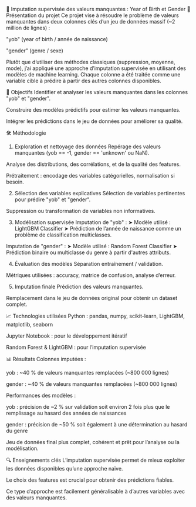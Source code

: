 
🧠 Imputation supervisée des valeurs manquantes : Year of Birth et Gender
📂 Présentation du projet
Ce projet vise à résoudre le problème de valeurs manquantes dans deux colonnes clés d’un jeu de données massif (~2 million de lignes) :

"yob" (year of birth / année de naissance)

"gender" (genre / sexe)

Plutôt que d’utiliser des méthodes classiques (suppression, moyenne, mode), j’ai appliqué une approche d’imputation supervisée en utilisant des modèles de machine learning. Chaque colonne a été traitée comme une variable cible à prédire à partir des autres colonnes disponibles.

🎯 Objectifs
Identifier et analyser les valeurs manquantes dans les colonnes "yob" et "gender".

Construire des modèles prédictifs pour estimer les valeurs manquantes.

Intégrer les prédictions dans le jeu de données pour améliorer sa qualité.

🛠️ Méthodologie
1. Exploration et nettoyage des données
Repérage des valeurs manquantes (yob == -1, gender == 'unknown' ou NaN).

Analyse des distributions, des corrélations, et de la qualité des features.

Prétraitement : encodage des variables catégorielles, normalisation si besoin.

2. Sélection des variables explicatives
Sélection de variables pertinentes pour prédire "yob" et "gender".

Suppression ou transformation de variables non informatives.

3. Modélisation supervisée
Imputation de "yob" :
➤ Modèle utilisé : LightGBM Classifier
➤ Prédiction de l’année de naissance comme un problème de classification multiclasses.

Imputation de "gender" :
➤ Modèle utilisé : Random Forest Classifier
➤ Prédiction binaire ou multiclasse du genre à partir d'autres attributs.

4. Évaluation des modèles
Séparation entraînement / validation.

Métriques utilisées : accuracy, matrice de confusion, analyse d’erreur.

5. Imputation finale
Prédiction des valeurs manquantes.

Remplacement dans le jeu de données original pour obtenir un dataset complet.

📈 Technologies utilisées
Python : pandas, numpy, scikit-learn, LightGBM, matplotlib, seaborn

Jupyter Notebook : pour le développement itératif

Random Forest & LightGBM : pour l’imputation supervisée

📊 Résultats
Colonnes imputées :

yob : ~40 % de valeurs manquantes remplacées (~800 000 lignes)

gender : ~40 % de valeurs manquantes remplacées (~800 000 lignes)

Performances des modèles :

yob : précision de ~2 % sur validation soit environ 2 fois plus que le remplissage au hasard des années de naissances

gender : précision de ~50 % soit également à une détermination au hasard du genre

Jeu de données final plus complet, cohérent et prêt pour l’analyse ou la modélisation.

🔍 Enseignements clés
L’imputation supervisée permet de mieux exploiter les données disponibles qu’une approche naïve.

Le choix des features est crucial pour obtenir des prédictions fiables.

Ce type d’approche est facilement généralisable à d’autres variables avec des valeurs manquantes.

